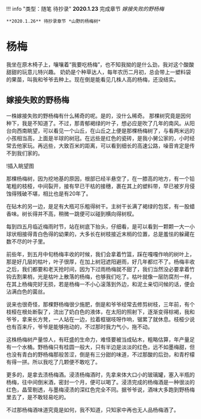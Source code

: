 !!! info "类型：随笔 待抄录"
    **2020.1.23** 完成章节 *嫁接失败的野杨梅*

    **2020.1.26** 待抄录章节 *山野的杨梅树*

# 杨梅

我坐在原木椅子上，嚷嚷着“我要吃杨梅”，也不知我拗的是什么劲，我对这个酸酸甜甜的玩意儿特兴趣。
奶奶是个种草达人，每年农历二月初，总会带上一塑料袋的果苗，叫我和爷爷去种上。现在倒是能看见几株人高的杨梅，还没结实。

## 嫁接失败的野杨梅

一株嫁接失败的野杨梅有什么稀奇的呢。是的，没什么稀奇。
那棵树究竟是因何种下，我是不知道了。不过，那青郁褐绿的叶子，想必应是吹了几年的南风。从阳台向西南眺望，可以看见一个山丘，在山丘之上便是那棵杨梅树了，与看两米远的小孩相当高，上面是半球的树冠。在远些是红色的瓷砖，是我小舅公家的，小时经常去他家玩。再远些，大致百米的距离，可以看到细长的高速公路，噪音肯定是传不到我们家的。

!插入眺望图

那棵杨梅树，因为挖地基的原因，根部已经半悬空了，在一膝高的地方，有一个铅笔粗的枝桠，中间裂开，接有早已干枯的接穗，裹在其上的塑料带，早已被岁月侵蚀得残破不堪，相比也是有20年了。

在砧木的另一边，是足有大瓶可乐粗得树干。主树干长满了褐绿的包浆，有一股蜡香味。树长得并不高，稍微一跳便可以碰到横向得树杈。

每到四五月临近梅雨时节，站在树底下抬头，仔细看，是可以看到一颗颗一大一小球状相接得青白色得的幼果的，大多长在树枝接近末梢的位置，总是羞怯的躲藏在数不尽的叶子里。

前些年，到五月中旬杨梅丰收的时候，我们会拿着竹篮，踩在嘎嘎作响的树叶上，那是好几层的枯叶，叶子很厚，在加上树冠遮阳避雨，好几年都烂不了。杨梅丰收之后，我们都要和老天抢时间，因为下过雨杨梅就不甜了，我们当然没必要拿着竹钩去割果梢，光是枯叶上散落的杨梅，也够我们吃了。枯叶就像一层防腐剂一样，在其上杨梅完好无损，若是杨梅一不小心滚落到外边，和泥土亲切问候的话，便会沾满白色的菌丝。

说来也很奇怪，那棵野杨梅很少施肥，倒是和爷爷经常去修剪树枝，三年前，有个枝桠在根处断裂了，流出了奶白色的液体，在太阳的照射下，逐渐变得棕褐，我和爷爷，拿来长方凳，一人站在一边，拉着框锯吱呀作响，锯累了就休息。枝桠少说也有百来斤，爷爷是能够拖动的，不过那时我力气小，拖不动。

这株杨梅树产量惊人，有旺盛的生命力，难怪要被当成砧木，粗略估算，年产量足有一个水桶。野杨梅只有桂圆一般大，只有半边是淡淡的红色，远不如墨梅甜，但也没有青白的野杨梅那般苦涩，倒是有三分甜的味道，不过那酸的后劲，和青柠檬有得一拼。所以我吃了几颗便不敢吃了。

更多的，是拿去渍杨梅酒。浸渍杨梅酒时，先拿来体大口小的玻璃罐，塞入半瓶的杨梅，往中间倒米酒，密封一个月，便可以喝了。浸渍完成的杨梅酒是一种很淡的红色，晶莹剔透，与墨梅浸渍的深红色完全不同。据爷爷说，酒味大多跑到野杨梅里去了，是不敢轻易吃的。

不过那杨梅酒味道究竟是如何，我不知道，只知家中再也无人品杨梅酒了。